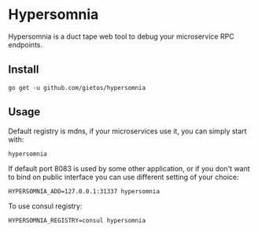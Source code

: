 # Hypersomnia

Hypersomnia is a duct tape web tool to debug your microservice RPC endpoints.

## Install
```
go get -u github.com/gietos/hypersomnia
```

## Usage

Default registry is mdns, if your microservices use it, you can simply start with:
```
hypersomnia
```

If default port 8083 is used by some other application, or if you don't want to bind on public interface you can use different setting of your choice:
```
HYPERSOMNIA_ADD=127.0.0.1:31337 hypersomnia
```

To use consul registry:
```
HYPERSOMNIA_REGISTRY=consul hypersomnia
```
